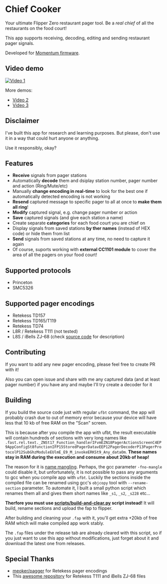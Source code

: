 # Chief Cooker
Your ultimate Flipper Zero restaurant pager tool. Be a _real chief_ of all the restaurants on the food court!

This app supports receiving, decoding, editing and sending restaurant pager signals. 

Developed for [Momentum firmware](https://github.com/Next-Flip/Momentum-Firmware). 

## Video demo
[![Video 1](https://img.youtube.com/vi/iuQSyesS9-o/0.jpg)](https://youtube.com/shorts/iuQSyesS9-o)

More demos:
- [Video 2](https://youtube.com/shorts/KGDAGblbtFo)
- [Video 3](https://youtube.com/shorts/QqbfHF-yDiE)

## Disclaimer
I've built this app for research and learning purposes. But please, don't use it in a way that could hurt anyone or anything.

Use it responsibly, okay?

## Features
- **Receive** signals from pager stations
- Automatically **decode** them and dsiplay station number, pager number and action (Ring/Mute/etc)
- Manually **change encoding in real-time** to look for the best one if automatically detected encoding is not working
- **Resend** captured message to specific pager to all at once to **make them all ring**!
- **Modify** captured signal, e.g. change pager number or action
- **Save** captured signals (and give each station a name)
- Create separate **categories** for each food court you are chief on
- Display signals from saved stations **by ther names** (instead of HEX code) or hide them from list
- **Send** signals from saved stations at any time, no need to capture it again
- Of course, suports working with **external CC1101 module** to cover the area of all the pagers on your food court! 

## Supported protocols
- Princeton
- SMC5326

## Supported pager encodings
- Retekess TD157
- Retekess TD165/T119
- Retekess TD74
- L8R / Retekess T111 (not tested)
- L8S / iBells ZJ-68 (check [source code](app/pager/decoder/L8SDecoder.hpp#L8) for description)

## Contributing
If you want to add any new pager encoding, please feel free to create PR with it!

Also you can open issue and share with me any captured data (and at least pager number) if you have any and maybe I'll try create a decoder for it

## Building
If you build the source code just with regular `ufbt` command, the app will probably crash due to out of memory error because your device will have less that 10 kb of free RAM on the "Scan" screen.

This is because after you compile the app with ufbt, the result executable will contain hundreds of sections with very long names like `.fast.rel.text._ZNSt17_Function_handlerIFvmEZN18PagerActionsScreenC4EP9AppConfigSt8functionIFP15StoredPagerDatavEEP12PagerDecoderP13PagerProtocolP12SubGhzModuleEUlmE_E9_M_invokeERKSt9_Any_dataOm`.
**These names stay in RAM during the execution and consume about 20kb of heap!**

The reason for it is [name mangling](https://en.wikipedia.org/wiki/Name_mangling). Perhaps, the gcc parameter `-fno-mangle` could disable it, but unfortunately, it is not possible to pass any arguments to gcc when you compile app with `ufbt`. 
Luckily the sections inside the compiled file can be renamed using gcc's `objcopy` tool with `--rename-section` parameter. To automate it, I built a small python script which renames them all and gives them short names like `_s1`, `_s2`, `_s228` etc... 

**Therfore you must use [scripts/build-and-clear.py](scripts/build-and-clear.py) script instead!** It will build, rename sections and upload the fap to flipper.

After building and cleaning your `.fap` with it, you'll get extra +20kb of free RAM which will make compiled app work stably.

The `.fap` files under the release tab are already cleared with this script, so if you just want to use this app without modifications, just forget about it and download the latest one from releases.

## Special Thanks
- [meoker/pagger](https://github.com/meoker/pagger) for Retekess pager encodings
- This [awesome repository](https://dev.xcjs.com/r0073dl053r/flipper-playground/-/tree/main/Sub-GHz/Restaurant_Pagers?ref_type=heads) for Retekess T111 and iBells ZJ-68 files
